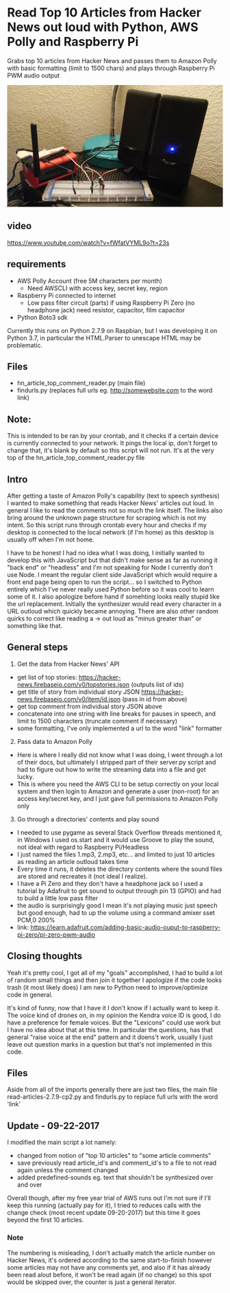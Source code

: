 # Read Top 10 Articles from Hacker News out loud with Python, AWS Polly and Raspberry Pi
Grabs top 10 articles from Hacker News and passes them to Amazon Polly with basic formatting (limit to 1500 chars) and plays through Raspberry Pi PWM audio output

![Raspberry Pi Zero with PWM Audio Output through GPIO pin 13, mono parallel wired](https://raw.githubusercontent.com/jdc-cunningham/python_aws_polly_hacker_news_article_reader/master/20170922_045714.jpg)

## video
https://www.youtube.com/watch?v=fWfatVYML9o?t=23s

## requirements
* AWS Polly Account (free 5M characters per month)
  * Need AWSCLI with access key, secret key, region
* Raspberry Pi connected to internet
  * Low pass filter circuit (parts) if using Raspberry Pi Zero (no headphone jack) need resistor, capacitor, film capacitor
* Python Boto3 sdk

Currently this runs on Python 2.7.9 on Raspbian, but I was developing it on Python 3.7, in particular the HTML.Parser to unescape HTML may be problematic.

## Files
* hn_article_top_comment_reader.py (main file)
* findurls.py (replaces full urls eg. http://somewebsite.com to the word link)

## Note:

This is intended to be ran by your crontab, and it checks if a certain device is currently connected to your network. It pings the local ip, don't forget to change that, it's blank by default so this script will not run. It's at the very top of the hn_article_top_comment_reader.py file

## Intro
After getting a taste of Amazon Polly's capability (text to speech synthesis) I wanted to make something that reads Hacker News' articles out loud. In general I like to read the comments not so much the link itself. The links also bring around the unknown page structure for scraping which is not my intent. So this script runs through crontab every hour and checks if my desktop is connected to the local network (if I'm home) as this desktop is usually off when I'm not home.

I have to be honest I had no idea what I was doing, I initially wanted to develop this with JavaScript but that didn't make sense as far as running it "back end" or "headless" and I'm not speaking for Node I currently don't use Node. I meant the regular client side JavaScript which would require a front end page being open to run the script... so I switched to Python entirely which I've never really used Python before so it was cool to learn some of it. I also apologize before hand if somehting looks really stupid like the url replacement. Initially the synthesizer would read every character in a URL outloud which quickly became annoying. There are also other random quirks to correct like reading a -> out loud as "minus greater than" or something like that.

## General steps
1) Get the data from Hacker News' API
  * get list of top stories: https://hacker-news.firebaseio.com/v0/topstories.json (outputs list of ids)
  * get title of story from individual story JSON https://hacker-news.firebaseio.com/v0/item/id.json (pass in id from above)
  * get top comment from individual story JSON above
  * concatenate into one string with line breaks for pauses in speech, and limit to 1500 characters (truncate comment if necessary)
  * some formatting, I've only implemented a url to the word "link" formatter
2) Pass data to Amazon Polly
  * Here is where I really did not know what I was doing, I went through a lot of their docs, but ultimately I stripped part of their server.py script and had to figure out how to write the streaming data into a file and got lucky.
  * This is where you need the AWS CLI to be setup correctly on your local system and then login to Amazon and generate a user (non-root) for an access key/secret key, and I just gave full permissions to Amazon Polly only
3) Go through a directories' contents and play sound
  * I needed to use pygame as several Stack Overflow threads mentioned it, in Windows I used os.start and it would use Groove to play the sound, not ideal with regard to Raspberry Pi/Headless
  * I just named the files 1.mp3, 2.mp3, etc... and limited to just 10 articles as reading an article outloud takes time
  * Every time it runs, it deletes the directory contents where the sound files are stored and recreates it (not ideal I realize).
  * I have a Pi Zero and they don't have a headphone jack so I used a tutorial by Adafruit to get sound to output through pin 13 (GPIO) and had to build a little low pass filter
  * the audio is surprisingly good I mean it's not playing music just speech but good enough, had to up the volume using a command amixer sset PCM,0 200%
  * link: https://learn.adafruit.com/adding-basic-audio-ouput-to-raspberry-pi-zero/pi-zero-pwm-audio
  
## Closing thoughts

Yeah it's pretty cool, I got all of my "goals" accomplished, I had to build a lot of random small things and then join it together I apologize if the code looks trash (it most likely does) I am new to Python need to improve/optimize code in general.

It's kind of funny, now that I have it I don't know if I actually want to keep it. The voice kind of drones on, in my opinion the Kendra voice ID is good, I do have a preference for female voices. But the "Lexicons" could use work but I have no idea about that at this time. In particular the questions, has that general "raise voice at the end" pattern and it doens't work, usually I just leave out question marks in a question but that's not implemented in this code.

## Files
Aside from all of the imports generally there are just two files, the main file read-articles-2.7.9-cp2.py and findurls.py to replace full urls with the word 'link'

## Update - 09-22-2017

I modified the main script a lot namely:
* changed from notion of "top 10 articles" to "some article comments"
* save previously read article_id's and comment_id's to a file to not read again unless the comment changed
* added predefined-sounds eg. text that shouldn't be synthesized over and over

Overall though, after my free year trial of AWS runs out I'm not sure if I'll keep this running (actually pay for it), I tried to reduces calls with the change check (most recent update 09-20-2017) but this time it goes beyond the first 10 articles.

### Note

The numbering is misleading, I don't actually match the article number on Hacker News, it's ordered according to the same start-to-finish however some articles may not have any comments yet, and also if it has already been read alout before, it won't be read again (if no change) so this spot would be skipped over, the counter is just a general iterator.
